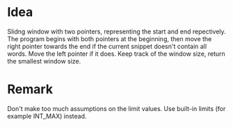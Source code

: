 # Idea

Slidng window with two pointers, representing the start and end repectively. The program begins with both pointers at the beginning, then move the right pointer towards the end if the current snippet doesn't contain all words. Move the left pointer if it does. Keep track of the window size, return the smallest window size.

# Remark

Don't make too much assumptions on the limit values. Use built-in limits (for example INT_MAX) instead.